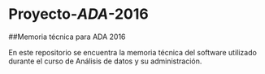 # Proyecto-*ADA*-2016
##Memoria técnica para ADA 2016

En este repositorio se encuentra la memoria técnica del software utilizado durante el curso de Análisis de datos y su administración.
